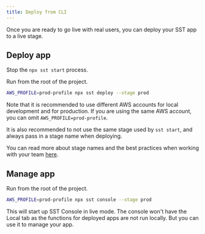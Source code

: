 ```yaml
---
title: Deploy from CLI
---
```


Once you are ready to go live with real users, you can deploy your SST app to a live stage.

## Deploy app

Stop the `npx sst start` process.

Run from the root of the project.

```bash
AWS_PROFILE=prod-profile npx sst deploy --stage prod
```

Note that it is recommended to use different AWS accounts for local development and for production. If you are using the same AWS account, you can omit `AWS_PROFILE=prod-profile`.

It is also recommended to not use the same stage used by `sst start`, and always pass in a stage name when deploying.

You can read more about stage names and the best practices when working with your team [here](working-with-your-team.md).

## Manage app

Run from the root of the project.

```bash
AWS_PROFILE=prod-profile npx sst console --stage prod
```

This will start up SST Console in live mode. The console won't have the Local tab as the functions for deployed apps are not run locally. But you can use it to manage your app.
